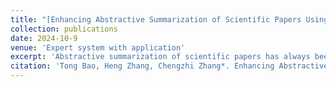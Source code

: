 ```yaml
---
title: "[Enhancing Abstractive Summarization of Scientific Papers Using Structure Information](http://tongbao96.github.io/files/1-s2.0-S0957417424023960-main.pdf)"
collection: publications
date: 2024-10-9
venue: 'Expert system with application'
excerpt: 'Abstractive summarization of scientific papers has always been a research focus. yet existing methods face two main challenges. First, most summarization models rely on Encoder-Decoder architectures that treat papers as sequences of words, thus fail to fully capture the structured information inherent in scientific papers. Second, existing research often use keyword mapping or feature engineering to identify the structural information, but these methods struggle with the structural flexibility of scientific papers and lack robustness across different disciplines. To address these challenges, we propose a two-stage abstractive summarization framework that leverages automatic recognition of structural functions within scientific papers. In the first stage, we standardize chapter titles from numerous scientific papers and construct a large-scale dataset for structural function recognition. A classifier is then trained to automatically identify the key structural components (e.g., Background, Methods, Results, Discussion), which provides a foundation for generating more balanced summaries. In the second stage, we employ Longformer to capture rich contextual relationships across sections and generating context-aware summaries. Experiments conducted on two domain-specific scientific paper summarization datasets demonstrate that our method outperforms advanced baselines, and generates more comprehensive summaries.'
citation: 'Tong Bao, Heng Zhang, Chengzhi Zhang*. Enhancing Abstractive Summarization of Scientific Papers based on Structure Information. Expert system with application, 2024.'
---
```

